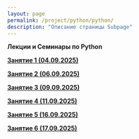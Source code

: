 ```yaml
---
layout: page
permalink: /project/python/python/
description: "Описание страницы Subpage"
---
```

**Лекции и Семинары по Python**


**<a href="https://disk.yandex.ru/d/5tPfPHnO5Y7OBA">Занятие 1 (04.09.2025)</a>**

**<a href="https://disk.yandex.ru/d/jOGOC36Z7qXC2g">Занятие 2 (06.09.2025)</a>**

**<a href="https://disk.yandex.ru/d/QamXavMvDDw6uw">Занятие 3 (09.09.2025)</a>**

**<a href="https://disk.yandex.ru/d/UgY3VgRyJINFtg">Занятие 4 (11.09.2025)</a>**

**<a href="https://disk.yandex.ru/d/bq9mGcMPbkfVqw">Занятие 5 (16.09.2025)</a>**

**<a href="https://disk.yandex.ru/d/sRB6AqKz5Z_xMA">Занятие 6 (17.09.2025)</a>**

